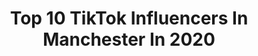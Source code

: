 ---
title: Top 10 TikTok Influencers In Manchester In 2020
description: >-
  Find top TikTok influencers in Manchester in 2020. Most popular hashtags: #boyfriend #tiktok #foryou #houseoftiktok.
platform: TikTok
profiles:
  - username: "jaat_0009a"
    fullname: >-
      Unknown?
    location: "United Kingdom"
    followers: 24248
    engagement: 553
    commentsToLikes: 0.155400
    id: ck900p2uaakxv0j78tx28ku16
    verified: false
    hashtags: ""
  - username: "nicole_martinez_"
    fullname: >-
      💧🖤Nicole Boccasile
    location: "United Kingdom"
    followers: 19064
    engagement: 2846
    commentsToLikes: 0.048503
    id: ckad720v2257s0i78sgjrvou5
    verified: false
    hashtags: "#arianator, #sausage, #detention, #fandom"
  - username: "sten76"
    fullname: >-
      Sten
    location: "United Kingdom"
    followers: 33262
    engagement: 1489
    commentsToLikes: 0.058258
    id: ck8tt045nrmo20j78prgqya1g
    verified: false
    hashtags: "#boyfriend, #wasgrand, #meanttobe, #iftheworld"
  - username: "annemariegriff"
    fullname: >-
      Anne-Marie ❤️❤️ 
    location: "United Kingdom"
    followers: 30237
    engagement: 1475
    commentsToLikes: 0.097593
    id: ck8nkvkq1h50l0j78hyxzvt2g
    verified: false
    hashtags: "#wereallinthistogether, #neverletanyonetellyoudifferent, #lovely, #happysundayguys"
  - username: "riocandlin"
    fullname: >-
      RC
    location: "United Kingdom"
    followers: 71921
    engagement: 2275
    commentsToLikes: 0.022913
    id: ck93oxn4k702n0j788milusi0
    verified: false
    hashtags: "#chanel, #frogapp, #glowupchallenge, #foru"
  - username: "frostybear75"
    fullname: >-
      Martyn Frost
    location: "United Kingdom"
    followers: 2418
    engagement: 1090
    commentsToLikes: 0.073440
    id: ckaikzlvqlshw0i78cm56q7tb
    verified: false
    hashtags: "#canyou, #stupidboy, #itsthegc, #mynameis"
  - username: "manchesterlifestyle"
    fullname: >-
      Manchesterlifestyle
    location: "United Kingdom"
    followers: 31139
    engagement: 1202
    commentsToLikes: 0.090883
    id: cka0r8dzwg09d0i78oulgapy7
    verified: false
    hashtags: "#houseoftiktok"
  - username: "joshua_halliwell"
    fullname: >-
      Joshua Halliwell
    location: "United Kingdom"
    followers: 37347
    engagement: 2128
    commentsToLikes: 0.035739
    id: cka0fnija0bxh0i78xmb7sfdz
    verified: false
    hashtags: "#psychopath, #howsmyform, #boredvibes, #thankyounhs"
  - username: "jasminekara67"
    fullname: >-
      jasminekara67
    location: "United Kingdom"
    followers: 11530
    engagement: 1696
    commentsToLikes: 0.066855
    id: ck8adcdcv53j80j78dudfwzrg
    verified: false
    hashtags: "#featured, #germany, #turkish, #england"
  - username: "nicolabutler845"
    fullname: >-
      💕Nicola💕
    location: "United Kingdom"
    followers: 6456
    engagement: 1399
    commentsToLikes: 0.116311
    id: ckan3lc1q5sx10i78x1lmpmah
    verified: false
    hashtags: "#angels, #turnaround, #myfav, #pullup"
---